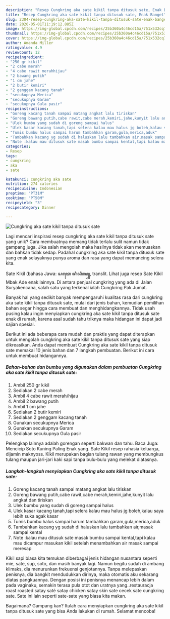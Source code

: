 ```yaml
---
description: "Resep Cungkring aka sate kikil tanpa ditusuk sate, Enak Banget"
title: "Resep Cungkring aka sate kikil tanpa ditusuk sate, Enak Banget"
slug: 2304-resep-cungkring-aka-sate-kikil-tanpa-ditusuk-sate-enak-banget
date: 2020-05-01T11:19:12.885Z
image: https://img-global.cpcdn.com/recipes/25b360a4c46cd15a/751x532cq70/cungkring-aka-sate-kikil-tanpa-ditusuk-sate-foto-resep-utama.jpg
thumbnail: https://img-global.cpcdn.com/recipes/25b360a4c46cd15a/751x532cq70/cungkring-aka-sate-kikil-tanpa-ditusuk-sate-foto-resep-utama.jpg
cover: https://img-global.cpcdn.com/recipes/25b360a4c46cd15a/751x532cq70/cungkring-aka-sate-kikil-tanpa-ditusuk-sate-foto-resep-utama.jpg
author: Amanda Miller
ratingvalue: 4.9
reviewcount: 12
recipeingredient:
- "250 gr kikil"
- "2 cabe merah"
- "4 cabe rawit merahhijau"
- "2 bawang putih"
- "1 cm jahe"
- "2 butir kemiri"
- "2 genggam kacang tanah"
- "secukupnya Merica"
- "secukupnya Garam"
- "secukupnya Gula pasir"
recipeinstructions:
- "Goreng kacang tanah sampai matang angkat lalu tiriskan"
- "Goreng bawang putih,cabe rawit,cabe merah,kemiri,jahe,kunyit lalu angkat dan tiriskan"
- "Ulek bumbu yang sudah di goreng sampai halus"
- "Ulek kasar kacang tanah,tapi selera kalau mau halus jg boleh,kalau saya lebih suka agak kasar"
- "Tumis bumbu halus sampai harum tambahkan garam,gula,merica,aduk"
- "Tambahkan kacang yg sudah di haluskan lalu tambahkan air,masak sampai kental"
- "Note :kalau mau ditusuk sate masak bumbu sampai kental,tapi kalau mau dicampur masukan kikil setelah menambahkan air masak sampai meresap"
categories:
- Resep
tags:
- cungkring
- aka
- sate

katakunci: cungkring aka sate 
nutrition: 274 calories
recipecuisine: Indonesian
preptime: "PT31M"
cooktime: "PT50M"
recipeyield: "3"
recipecategory: Dinner

---
```



![Cungkring aka sate kikil tanpa ditusuk sate](https://img-global.cpcdn.com/recipes/25b360a4c46cd15a/751x532cq70/cungkring-aka-sate-kikil-tanpa-ditusuk-sate-foto-resep-utama.jpg)

Lagi mencari inspirasi resep cungkring aka sate kikil tanpa ditusuk sate yang unik? Cara membuatnya memang tidak terlalu sulit namun tidak gampang juga. Jika salah mengolah maka hasilnya tidak akan memuaskan dan bahkan tidak sedap. Padahal cungkring aka sate kikil tanpa ditusuk sate yang enak selayaknya punya aroma dan rasa yang dapat memancing selera kita.

Sate Kikil (bahasa Jawa: ꦱꦠꦺ ꦏꦶꦏꦶꦭ꧀, translit. Lihat juga resep Sate Kikil Mbak Ade enak lainnya. Di antara penjual cungkring yang ada di Jalan Suryakencana, salah satu yang terkenal ialah Cungkring Pak Jumat.

Banyak hal yang sedikit banyak mempengaruhi kualitas rasa dari cungkring aka sate kikil tanpa ditusuk sate, mulai dari jenis bahan, kemudian pemilihan bahan segar hingga cara membuat dan menghidangkannya. Tidak usah pusing kalau ingin menyiapkan cungkring aka sate kikil tanpa ditusuk sate enak di rumah, karena asal sudah tahu triknya maka hidangan ini dapat jadi sajian spesial.


Berikut ini ada beberapa cara mudah dan praktis yang dapat diterapkan untuk mengolah cungkring aka sate kikil tanpa ditusuk sate yang siap dikreasikan. Anda dapat membuat Cungkring aka sate kikil tanpa ditusuk sate memakai 10 jenis bahan dan 7 langkah pembuatan. Berikut ini cara untuk membuat hidangannya.

<!--inarticleads1-->

##### Bahan-bahan dan bumbu yang digunakan dalam pembuatan Cungkring aka sate kikil tanpa ditusuk sate:

1. Ambil 250 gr kikil
1. Sediakan 2 cabe merah
1. Ambil 4 cabe rawit merah/hijau
1. Ambil 2 bawang putih
1. Ambil 1 cm jahe
1. Sediakan 2 butir kemiri
1. Sediakan 2 genggam kacang tanah
1. Gunakan secukupnya Merica
1. Gunakan secukupnya Garam
1. Sediakan secukupnya Gula pasir


Pelengkap lainnya adalah gorengan seperti bakwan dan tahu. Baca Juga: Mencicip Soto Kuning Paling Enak yang. Sate Kikil resep rahasia keluarga, dijamin maknyoss. Kikil merupakan bagian tulang rawan yang membungkus tulang maupun jari-jari kaki sapi tanpa bulu-bulu yang melekat diatasnya. 

<!--inarticleads2-->

##### Langkah-langkah menyiapkan Cungkring aka sate kikil tanpa ditusuk sate:

1. Goreng kacang tanah sampai matang angkat lalu tiriskan
1. Goreng bawang putih,cabe rawit,cabe merah,kemiri,jahe,kunyit lalu angkat dan tiriskan
1. Ulek bumbu yang sudah di goreng sampai halus
1. Ulek kasar kacang tanah,tapi selera kalau mau halus jg boleh,kalau saya lebih suka agak kasar
1. Tumis bumbu halus sampai harum tambahkan garam,gula,merica,aduk
1. Tambahkan kacang yg sudah di haluskan lalu tambahkan air,masak sampai kental
1. Note :kalau mau ditusuk sate masak bumbu sampai kental,tapi kalau mau dicampur masukan kikil setelah menambahkan air masak sampai meresap


Kikil sapi biasa kita temukan diberbagai jenis hidangan nusantara seperti mie, sate, sup, soto, dan masih banyak lagi. Namun begitu sudah di ambang klimaks, dia menurunkan frekuensi genjotannya. Tanpa melepaskan penisnya, dia bangkit mendudukkan dirinya, maka otomatis aku sekarang diatas pangkuannya. Dengan posisi ini penisnya menancap lebih dalam pada vaginaku, semakin terasa pula otot dan uratnya yang..restauracja roast roasted satay saté satay chicken satay skin sate cecek sate cungkring sate. Sate ini lain seperti sate-sate yang biasa kita makan. 

Bagaimana? Gampang kan? Itulah cara menyiapkan cungkring aka sate kikil tanpa ditusuk sate yang bisa Anda lakukan di rumah. Selamat mencoba!
